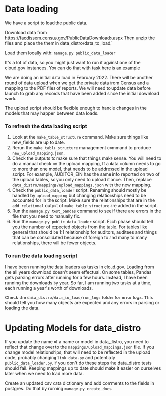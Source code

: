 # Data loading

We have a script to load the public data.

Download data from https://facdissem.census.gov/PublicDataDownloads.aspx
Then unzip the files and place the them in data_distro/data_to_load/

Load them locally with: `manage.py public_data_loader`

It's a lot of data, so you might just want to run it against one of the cloud.gov instances. You can do that with task here is [an example](https://github.com/GSA-TTS/FAC/blob/main/backend/manifests/task-manifest-staging.yaml)

We are doing an initial data load in February 2022. There will be another round of data upload when we get the private data from Census and a mapping to the PDF files of reports. We will need to update data before launch to grab any records that have been added since the initial download work.

The upload script should be flexible enough to handle changes in the models that may happen between data loads.

### To refresh the data loading script

1) Look at the `make_table_structure` command. Make sure things like new_fields are up to date.
2) Rerun the `make_table_structure` management command to produce `new_upload_mapping.json`.
3) Check the outputs to make sure that things make sense. You will need to do a manual check on the upload mapping, If a data column needs to go to more than one model, that needs to be addressed in the upload script. For example, AUDITOR_EIN has the same info reported on two of the upload tables, so you only need to upload it once. Then, replace `data_distro/mappings/upload_mappings.json` with the new mapping.
4) Check the `public_data_loader` script. Renaming should mostly be handled by `upload_mapping` but changing relationships need to be accounted for in the script. Make sure the relationships that are in the `add_relational` output of `make_table_structure` are added in the script.
5) Run the `manage.py test_pandas` command to see if there are errors in the file that you need to manually fix.
6) Run the `manage.py public_data_loader` script. Each phase should tell you the number of expected objects from the table. For tables like general that should be 1:1 relationship for auditors, auditees and things that can be consolidated because of foreign to and many to many relationships, there will be fewer objects.

### To run the data loading script

I have been running the data loaders as tasks in cloud.gov. Loading from the all years download doesn't seem effectual. On some tables, Pandas gets parsing errors after running for a few hours. Instead, I have been running the downloads by year. So far, I am running two tasks at a time, each running a year's worth of downloads.

Check the `data_distro/data_to_load/run_logs` folder for error logs. This should tell you how many objects are expected and any errors in parsing or loading the data.


# Updating Models for data_distro

If you update the name of a name or model in data_distro, you need to reflect that change over to the `mappings/upload_mappings.json` file. If you change model relationships, that will need to be reflected in the upload code, probably changing `link_data.py` and potentially `public_data_loader.py`. If you don't do these steps the data_distro tests should fail. Keeping mappings up to date should make it easier on ourselves later when we need to load more data.

Create an updated csv data dictionary and add comments to the fields in postgres. Do that by running `manage.py create_docs`.
